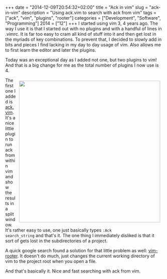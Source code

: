 +++
date = "2014-12-09T20:54:32+02:00"
title = "Ack in vim"
slug = "ack-in-vim"
description = "Using ack.vim to search with ack from vim"
tags = ["ack", "vim", "plugins", "rooter"]
categories = ["Development", "Software", "Programming"]
2014 = ["12"]
+++
I started using vim 3, 4 years ago. The way I use it is that I started out with no plugins and with a handful of lines in .vimrc. It is far too easy to cram all kind of stuff into it and then get lost in the myriads of key combinations. To prevent that, I decided to slowly add in bits and pieces I find lacking in my day to day usage of vim. Also allows me to first learn the editor and later the plugins.

Today was an exceptional day as I added not one, but two plugins to vim! And that is a big change for me as the total number of plugins I now use is 4.

<img style="cursor: default; width: 450px; float:right;padding:10px" unselectable="on" src="http://robertbasic.com/static/img/posts/ack-vim.png">

The first one I added is <a href="https://github.com/mileszs/ack.vim">ack.vim</a>. It's a nice little plugin to run ack from within vim and show the results in a split window. It's rather easy to use, one just basically types <code>:Ack search_string</code> and that's it. The one thing I immediately disliked is that it sort of gets lost in the subdirectories of a project.

A quick google search found a solution for that little problem as well: <a href="https://github.com/airblade/vim-rooter">vim-rooter</a>. It doesn't do much, just changes the current working directory of vim to the project root when you open a file.

And that's basically it. Nice and fast searching with ack from vim.

